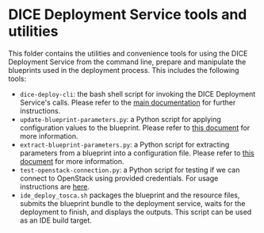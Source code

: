 DICE Deployment Service tools and utilities
===========================================

This folder contains the utilities and convenience tools for using the DICE
Deployment Service from the command line, prepare and manipulate the blueprints
used in the deployment process. This includes the following tools:

* `dice-deploy-cli`: the bash shell script for invoking the DICE Deployment
  Service's calls. Please refer to the [main documentation](../README.md#command-line-tool)
  for further instructions.
* `update-blueprint-parameters.py`: a Python script for applying configuration
  values to the blueprint. Please refer to
  [this document](./README-update-blueprint-parameters.md)
  for more information.
* `extract-blueprint-parameters.py`: a Python script for extracting parameters
  from a blueprint into a configuration file. Please refer to
  [this document](./README-extract-blueprint-parameters.md) for more information.
* `test-openstack-connection.py`: a Python script for testing if we can connect
  to OpenStack using provided credentials. For usage instructions are
  [here](./README-test-openstack-connection.md).
* `ide_deploy_tosca.sh` packages the blueprint and the resource files, submits
  the blueprint bundle to the deployment service, waits for the deployment to
  finish, and displays the outputs. This script can be used as an IDE build
  target.
